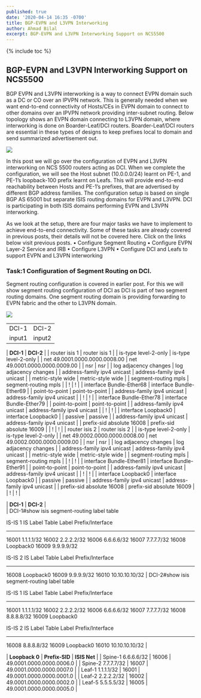 ```yaml
---
published: true
date: '2020-04-14 16:35 -0700'
title: BGP-EVPN and L3VPN Interworking
author: Ahmad Bilal
excerpt: BGP-EVPN and L3VPN Interworking Support on NCS5500
---
```

{% include toc %}

## BGP-EVPN and L3VPN Interworking Support on NCS5500

BGP EVPN and L3VPN interworking is a way to connect EVPN domain such as a DC or CO over an IPVPN network. This is generally needed when we want end-to-end connectivity of Hosts/CEs in EVPN domain to connect to other domains over an IPVPN network providing inter-subnet routing.
Below topology shows an EVPN domain connecting to L3VPN domain, where interworking is done on Boarder-Leaf/DCI routers. Boarder-Leaf/DCI routers are essential in these types of designs to keep prefixes local to domain and send summarized advertisement out.

![](https://github.com/xrdocs/ncs5500/blob/gh-pages/images/evpn-config/evpn-l3vpn-interworking-topology.png?raw=true)

In this post we will go over the configuration of EVPN and L3VPN interworking on NCS 5500 routers acting as DCI. When we complete the configuration, we will see the Host subnet (10.0.0.0/24) learnt on PE-1, and PE-1’s loopback-100 prefix learnt on Leafs. This will provide end-to-end reachability between Hosts and PE-1’s prefixes, that are advertised by different BGP address families. The configuration setup is based on single BGP AS 65001 but separate ISIS routing domains for EVPN and L3VPN. DCI is participating in both ISIS domains performing EVPN and L3VPN interworking.

As we look at the setup, there are four major tasks we have to implement to achieve end-to-end connectivity. Some of these tasks are already covered in previous posts, their details will not be covered here. Click on the links below visit previous posts. 
•	Configure Segment Routing
•	Configure EVPN Layer-2 Service and IRB
•	Configure L3VPN
•	Configure DCI and Leafs to support EVPN and L3VPN interworking


### Task:1 Configuration of Segment Routing on DCI.
Segment routing configuration is covered in earlier post. For this we will show segment routing configuration of DCI as DCI is part of two segment routing domains. One segment routing domain is providing forwarding to EVPN fabric and the other to L3VPN domain.

![](https://github.com/xrdocs/ncs5500/blob/gh-pages/images/evpn-config/evpn-l3vpn-interworking-transport.png?raw=true)


<table style="border-collapse: collapse; border: none;">
        <tr style="border: none;">
            <td style="border: none;">
DCI-1 
            </td>
            <td style="border: none;">
DCI-2
            </td>
        </tr>
        <tr style="border: none;">
            <td style="border: none;">
input1 
            </td>
            <td style="border: none;">
input2
            </td>
        </tr>
    </table> 


| **DCI-1** | **DCI-2** |
| router isis 1 | router isis 1 |
| is-type level-2-only | is-type level-2-only |
| net 49.0001.0000.0000.0008.00 | net 49.0001.0000.0000.0009.00 |
| nsr | nsr |
| log adjacency changes | log adjacency changes |
| address-family ipv4 unicast | address-family ipv4 unicast |
|  metric-style wide | metric-style wide |
|  segment-routing mpls | segment-routing mpls |
| ! | ! |
| interface Bundle-Ether68 | interface Bundle-Ether69 |
|  point-to-point | point-to-point |
|  address-family ipv4 unicast | address-family ipv4 unicast |
| ! | ! |
| interface Bundle-Ether78 | interface Bundle-Ether79 |
|  point-to-point | point-to-point |
|  address-family ipv4 unicast | address-family ipv4 unicast |
| ! | ! |
| interface Loopback0 | interface Loopback0 |
|  passive | passive |
|  address-family ipv4 unicast | address-family ipv4 unicast |
|   prefix-sid absolute 16008 | prefix-sid absolute 16009 |
| ! | ! |
| router isis 2 | router isis 2 |
| is-type level-2-only | is-type level-2-only |
| net 49.0002.0000.0000.0008.00 | net 49.0002.0000.0000.0009.00 |
| nsr | nsr |
| log adjacency changes | log adjacency changes |
| address-family ipv4 unicast | address-family ipv4 unicast |
|  metric-style wide | metric-style wide |
|  segment-routing mpls | segment-routing mpls |
| ! | ! |
| interface Bundle-Ether81 | interface Bundle-Ether91 |
|  point-to-point | point-to-point |
|  address-family ipv4 unicast | address-family ipv4 unicast |
| ! | ! |
| interface Loopback0 | interface Loopback0 |
|  passive | passive |
|  address-family ipv4 unicast | address-family ipv4 unicast |
|   prefix-sid absolute 16008 | prefix-sid absolute 16009 |
| ! | ! |  
 
 
 
 
  
| **DCI-1** | **DCI-2** |  
| DCI-1#show isis segment-routing label table 

IS-IS 1 IS Label Table
Label         Prefix/Interface
----------    ----------------
16001         1.1.1.1/32
16002         2.2.2.2/32
16006         6.6.6.6/32
16007         7.7.7.7/32
16008         Loopback0
16009         9.9.9.9/32

IS-IS 2 IS Label Table
Label         Prefix/Interface
----------    ----------------
16008         Loopback0
16009         9.9.9.9/32
16010         10.10.10.10/32 
 | DCI-2#show isis segment-routing label table 

IS-IS 1 IS Label Table
Label         Prefix/Interface
----------    ----------------
16001         1.1.1.1/32
16002         2.2.2.2/32
16006         6.6.6.6/32
16007         7.7.7.7/32
16008         8.8.8.8/32
16009         Loopback0

IS-IS 2 IS Label Table
Label         Prefix/Interface
----------    ----------------
16008         8.8.8.8/32
16009         Loopback0
16010         10.10.10.10/32
 |  






| **Loopback 0** | **Prefix-SID** | **ISIS Net** |
| Spine-1 6.6.6.6/32 | 16006 | 49.0001.0000.0000.0006.0 |
| Spine-2 7.7.7.7/32 | 16007 | 49.0001.0000.0000.0007.0 |
| Leaf-1  1.1.1.1/32 | 16001 | 49.0001.0000.0000.0001.0 |
| Leaf-2  2.2.2.2/32 | 16002 | 49.0001.0000.0000.0002.0 |
| Leaf-5  5.5.5.5/32 | 16005 | 49.0001.0000.0000.0005.0 |
